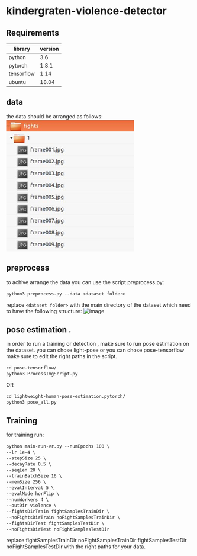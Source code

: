 # kindergraten-violence-detector

## Requirements
library       | version
------------- | -------------
python        | 3.6
pytorch       | 1.8.1
tensorflow    | 1.14
ubuntu        | 18.04


## data 
the data should be arranged as follows:
![alt text](/dataset_fmt.jpg?raw=true)



## preprocess 
to achive arrange the data you can use the script preprocess.py:
```
python3 preprocess.py --data <dataset folder>
```
replace `<dataset folder>` with the main directory of the dataset which need to have the following structure:
![image](https://user-images.githubusercontent.com/33031852/114670328-8d8d9780-9d0b-11eb-9d90-316aafc89f08.png)




## pose estimation .
in order to run a training or detection , make sure to run pose estimation on the dataset. you can chose light-pose or you can chose pose-tensorflow make sure to edit the right paths in the script.
 ```
cd pose-tensorflow/
python3 ProcessImgScript.py
```
OR
```
cd lightweight-human-pose-estimation.pytorch/
python3 pose_all.py
```

## Training 
for training run:
```
python main-run-vr.py --numEpochs 100 \
--lr 1e-4 \
--stepSize 25 \
--decayRate 0.5 \
--seqLen 20 \
--trainBatchSize 16 \
--memSize 256 \
--evalInterval 5 \
--evalMode horFlip \
--numWorkers 4 \
--outDir violence \
--fightsDirTrain fightSamplesTrainDir \
--noFightsDirTrain noFightSamplesTrainDir \
--fightsDirTest fightSamplesTestDir \
--noFightsDirTest noFightSamplesTestDir
```
replace fightSamplesTrainDir noFightSamplesTrainDir fightSamplesTestDir noFightSamplesTestDir with the right paths for your data.

